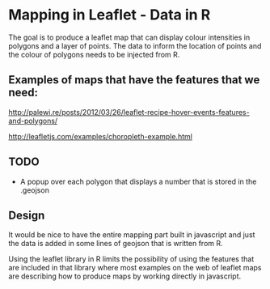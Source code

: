 # Mapping in Leaflet - Data in R

The goal is to produce a leaflet map that can display colour
intensities in polygons and a layer of points. The data to inform the
location of points and the colour of polygons needs to be injected
from R.

## Examples of maps that have the features that we need:

http://palewi.re/posts/2012/03/26/leaflet-recipe-hover-events-features-and-polygons/


http://leafletjs.com/examples/choropleth-example.html


## TODO

* A popup over each polygon that displays a number that is stored in the
.geojson

## Design

It would be nice to have the entire mapping part built in javascript
and just the data is added in some lines of geojson that is written
from R.

Using the leaflet library in R limits the possibility of using the
features that are included in that library where most examples on the
web of leaflet maps are describing how to produce maps by working
directly in javascript. 
